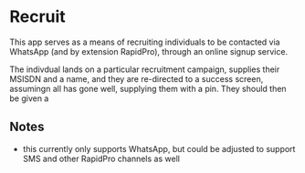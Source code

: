 # Recruit

This app serves as a means of recruiting individuals to be contacted via WhatsApp (and by extension RapidPro), through an online signup service.

The indivdual lands on a particular recruitment campaign, supplies their MSISDN and a name, and they are re-directed to a success screen, assumingn all has gone well, supplying them with a pin. They should then be given a

## Notes
* this currently only supports WhatsApp, but could be adjusted to support SMS and other RapidPro channels as well
